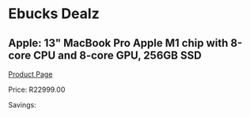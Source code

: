 
# Ebucks Dealz
## Apple: 13" MacBook Pro Apple M1 chip with 8-core CPU and 8-core GPU, 256GB SSD
[Product Page](https://www.ebucks.com/web/shop/productSelected.do?prodId=1094813798&catId=247215498)

Price: R22999.00

Savings: 


	